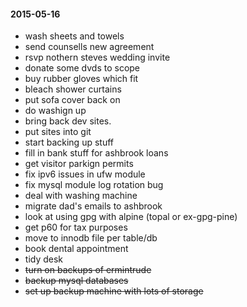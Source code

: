 #### 2015-05-16 ####

- wash sheets and towels
- send counsells new agreement
- rsvp nothern steves wedding invite
- donate some dvds to scope
- buy rubber gloves which fit
- bleach shower curtains
- put sofa cover back on
- do washign up
- bring back dev sites.
- put sites into git
- start backing up stuff
- fill in bank stuff for ashbrook loans
- get visitor parkign permits
- fix ipv6 issues in ufw module
- fix mysql module log rotation bug
- deal with washing machine
- migrate dad's emails to ashbrook
- look at using gpg with alpine (topal or ex-gpg-pine)
- get p60 for tax purposes
- move to innodb file per table/db
- book dental appointment
- tidy desk
- ~~turn on backups of ermintrude~~
- ~~backup mysql databases~~
- ~~set up backup machine with lots of storage~~
